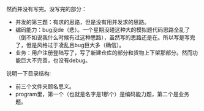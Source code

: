 然而并没有写完。没写完的部分：
- 并发的第三题：有求的思路，但是没有用并发求的思路。
- 编码能力：bug没de（悲）。一个星期没碰这种大的模拟题代码思路全乱了（倒不如说我什么时候有过这种思路），虽然写的思路还是在。所以写是写完了，但是风格过于凌乱且bug巨大多（确信）。
- 业务：用户注册登陆写了，写了新建仓库的部分和货物上下架那部分。然而功能巨大不完善，也没有debug。


说明一下目录结构:
- 前三个文件夹顾名思义。
- program里，第一个（也就是名字是1那个）是编码能力题，第二个是业务题。

